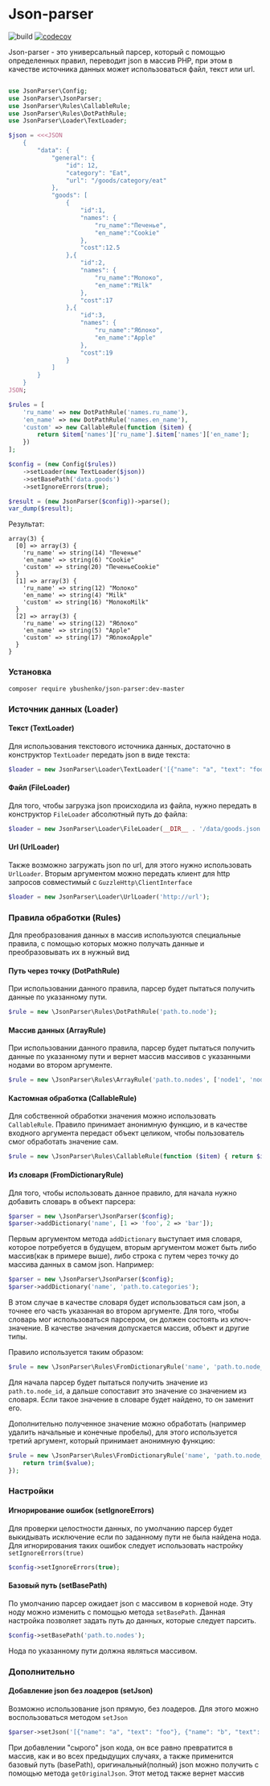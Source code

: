 # Json-parser

![build](https://github.com/Nastro/json-parser/workflows/build/badge.svg)
[![codecov](https://codecov.io/gh/Nastro/json-parser/branch/master/graph/badge.svg)](https://codecov.io/gh/Nastro/json-parser)

Json-parser - это универсальный парсер, который с помощью определенных правил, переводит json в массив PHP,
при этом в качестве источника данных может использоваться файл, текст или url.

```php

use JsonParser\Config;
use JsonParser\JsonParser;
use JsonParser\Rules\CallableRule;
use JsonParser\Rules\DotPathRule;
use JsonParser\Loader\TextLoader;

$json = <<<JSON
    {
        "data": {
            "general": {
                "id": 12,
                "category": "Eat",
                "url": "/goods/category/eat"
            },
            "goods": [
                {
                    "id":1,
                    "names": {
                        "ru_name":"Печенье",
                        "en_name":"Cookie"
                    },
                    "cost":12.5
                },{
                    "id":2,
                    "names": {
                        "ru_name":"Молоко",
                        "en_name":"Milk"
                    },
                    "cost":17
                },{
                    "id":3,
                    "names": {
                        "ru_name":"Яблоко",
                        "en_name":"Apple"
                    },
                    "cost":19
                }
            ]
        }
    }
JSON;

$rules = [
    'ru_name' => new DotPathRule('names.ru_name'),
    'en_name' => new DotPathRule('names.en_name'),
    'custom' => new CallableRule(function ($item) {
        return $item['names']['ru_name'].$item['names']['en_name'];
    })
];

$config = (new Config($rules))
    ->setLoader(new TextLoader($json))
    ->setBasePath('data.goods')
    ->setIgnoreErrors(true);

$result = (new JsonParser($config))->parse();
var_dump($result);
```
Результат:
```
array(3) {
  [0] => array(3) {
    'ru_name' => string(14) "Печенье"
    'en_name' => string(6) "Cookie"
    'custom' => string(20) "ПеченьеCookie"
  }
  [1] => array(3) {
    'ru_name' => string(12) "Молоко"
    'en_name' => string(4) "Milk"
    'custom' => string(16) "МолокоMilk"
  }
  [2] => array(3) {
    'ru_name' => string(12) "Яблоко"
    'en_name' => string(5) "Apple"
    'custom' => string(17) "ЯблокоApple"
  }
}
```

### Установка
`composer require ybushenko/json-parser:dev-master`

### Источник данных (Loader)
#### Текст (TextLoader)
Для использования текстового источника данных, достаточно в конструктор `TextLoader` передать json в виде текста:
```php
$loader = new JsonParser\Loader\TextLoader('[{"name": "a", "text": "foo"}, {"name": "b", "text": "bar"}]');
```

#### Файл (FileLoader)
Для того, чтобы загрузка json происходила из файла, нужно передать в конструктор `FileLoader` абсолютный путь до файла:
```php
$loader = new JsonParser\Loader\FileLoader(__DIR__ . '/data/goods.json');
```

#### Url (UrlLoader)
Также возможно загружать json по url, для этого нужно использовать `UrlLoader`.
Вторым аргументом можно передать клиент для http запросов совместимый с `GuzzleHttp\ClientInterface`
```php
$loader = new JsonParser\Loader\UrlLoader('http://url');
```

### Правила обработки (Rules)
Для преобразования данных в массив используются специальные правила,
с помощью которых можно получать данные и преобразовывать их в нужный вид

#### Путь через точку (DotPathRule)
При использовании данного правила, парсер будет пытаться получить данные по указанному пути.
```php
$rule = new \JsonParser\Rules\DotPathRule('path.to.node');
```

#### Массив данных (ArrayRule)
При использовании данного правила, парсер будет пытаться получить данные по указанному пути
и вернет массив массивов с указанными нодами во втором аргументе.
```php
$rule = new \JsonParser\Rules\ArrayRule('path.to.nodes', ['node1', 'node2', 'node3']);
```

#### Кастомная обработка (CallableRule)
Для собственной обработки значения можно использовать `CallableRule`. Правило принимает анонимную функцию,
и в качестве входного аргумента передаст объект целиком, чтобы пользователь смог обработать значение сам.
```php
$rule = new \JsonParser\Rules\CallableRule(function ($item) { return $item['node']; });
```

#### Из словаря (FromDictionaryRule)
Для того, чтобы использовать данное правило, для начала нужно добавить словарь в объект парсера:
```php
$parser = new \JsonParser\JsonParser($config);
$parser->addDictionary('name', [1 => 'foo', 2 => 'bar']);
```
Первым аргументом метода `addDictionary` выступает имя словаря, которое потребуется в будущем,
вторым аргументом может быть либо массив(как в примере выше), либо строка с путем через точку
до массива данных в самом json. Например:
```php
$parser = new \JsonParser\JsonParser($config);
$parser->addDictionary('name', 'path.to.categories');
```
В этом случае в качестве словаря будет использоваться сам json, а точнее его часть указанная во втором аргументе.
Для того, чтобы словарь мог использоваться парсером, он должен состоять из ключ-значение.
В качестве значения допускается массив, объект и другие типы.

Правило используется таким образом:
```php
$rule = new \JsonParser\Rules\FromDictionaryRule('name', 'path.to.node_id');
```
Для начала парсер будет пытаться получить значение из `path.to.node_id`,
а дальше сопоставит это значение со значением из словаря.
Если такое значение в словаре будет найдено, то он заменит его.

Дополнительно полученное значение можно обработать (например удалить начальные и конечные пробелы),
для этого используется третий аргумент, который принимает анонимную функцию:
```php
$rule = new \JsonParser\Rules\FromDictionaryRule('name', 'path.to.node_id', function ($value) {
    return trim($value);
});
```

### Настройки
#### Игнорирование ошибок (setIgnoreErrors)
Для проверки целостности данных, по умолчанию парсер будет выкидывать исключение
если по заданному пути не была найдена нода.
Для игнорирования таких ошибок следует использовать настройку `setIgnoreErrors(true)`
```php
$config->setIgnoreErrors(true);
```

#### Базовый путь (setBasePath)
По умолчанию парсер ожидает json с массивом в корневой ноде. Эту ноду можно
изменить с помощью метода `setBasePath`. Данная настройка позволяет задать
путь до данных, которые следует парсить.
```php
$config->setBasePath('path.to.nodes');
```
Нода по указанному пути должна являться массивом.

### Дополнительно
#### Добавление json без лоадеров (setJson)
Возможно использование json прямую, без лоадеров. Для этого можно воспользоваться методом `setJson`
```php
$parser->setJson('[{"name": "a", "text": "foo"}, {"name": "b", "text": "bar"}]');
```
При добавлении "сырого" json кода, он все равно превратится в массив,
как и во всех предыдущих случаях, а также применится базовый путь (basePath),
оригинальный(полный) json можно получить с помощью метода `getOriginalJson`. Этот метод также вернет массив

